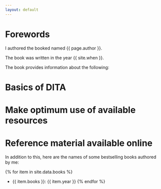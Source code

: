 ```yaml
---
layout: default
---
```


# Forewords

I authored the booked named {{ page.author }}.

The book was written in the year {{ site.when }}.

The book provides information about the following:

# Basics of DITA 
# Make optimum use of available resources
# Reference material available online

In addition to this, here are the names of some bestselling books authored by me:

{% for item in site.data.books %}
- {{ item.books }}: {{ item.year }}
{% endfor %}
 
  



